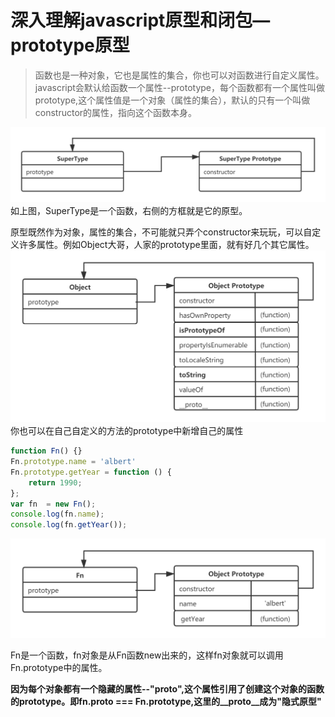 # 深入理解javascript原型和闭包—prototype原型


> 函数也是一种对象，它也是属性的集合，你也可以对函数进行自定义属性。javascript会默认给函数一个属性--prototype，每个函数都有一个属性叫做prototype,这个属性值是一个对象（属性的集合），默认的只有一个叫做constructor的属性，指向这个函数本身。

![16f879b5b51541a1](../images/javascript/SuperType.png)
如上图，SuperType是一个函数，右侧的方框就是它的原型。

原型既然作为对象，属性的集合，不可能就只弄个constructor来玩玩，可以自定义许多属性。例如Object大哥，人家的prototype里面，就有好几个其它属性。
![16f879b5b51541a1](../images/javascript/Object.png)
你也可以在自己自定义的方法的prototype中新增自己的属性

```javascript
function Fn() {}
Fn.prototype.name = 'albert'
Fn.prototype.getYear = function () {
    return 1990;
};
var fn  = new Fn();
console.log(fn.name);
console.log(fn.getYear());
```
![16f879b5b51541a1](../images/javascript/Fn.png)

Fn是一个函数，fn对象是从Fn函数new出来的，这样fn对象就可以调用Fn.prototype中的属性。

**因为每个对象都有一个隐藏的属性--"__proto__",这个属性引用了创建这个对象的函数的prototype。即fn.__proto__ === Fn.prototype,这里的__proto__成为"隐式原型"**

